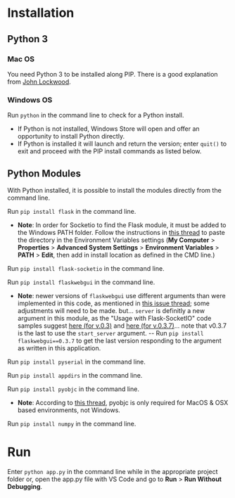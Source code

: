 # Installation

## Python 3

### Mac OS
You need Python 3 to be installed along PIP. There is a good explanation from [John Lockwood](https://codesolid.com/installing-pyenv-on-a-mac/).

### Windows OS
Run `python` in the command line to check for a Python install. 
- If Python is not installed, Windows Store will open and offer an opportunity to install Python directly.
- If Python is installed it will launch and return the version; enter `quit()` to exit and proceed with the PIP install commands as listed below.


## Python Modules
With Python installed, it is possible to install the modules directly from the command line. 

Run `pip install flask` in the command line.
- **Note**: In order for Socketio to find the Flask module, it must be added to the Windows PATH folder. Follow the instructions in [this thread](https://stackoverflow.com/questions/3701646/how-to-add-to-the-pythonpath-in-windows-so-it-finds-my-modules-packages) to paste the directory in the Environment Variables settings (**My Computer** > **Properties** > **Advanced System Settings** > **Environment Variables** > **PATH** > **Edit**, then add in install location as defined in the CMD line.)

Run `pip install flask-socketio` in the command line.

Run `pip install flaskwebgui` in the command line.
- **Note**: newer versions of `flaskwebgui` use different arguments than were implemented in this code, as mentioned in [this issue thread](https://github.com/invoke-ai/InvokeAI/issues/1870); some adjustments will need to be made. but... `server` is definitly a new argument in this module, as the "Usage with Flask-SocketIO" code samples suggest [here (for v.0.3)](https://pypi.org/project/flaskwebgui/) and [here (for v.0.3.7)](https://pypi.org/project/flaskwebgui/0.3.7/)... note that v0.3.7 is the last to use the `start_server` argument. 
-- Run `pip install flaskwebgui==0.3.7` to get the last version responding to the argument as written in this application.

Run `pip install pyserial` in the command line.

Run `pip install appdirs` in the command line.

Run `pip install pyobjc` in the command line.
- **Note**: According to [this thread](https://github.com/bradtraversy/alexis_speech_assistant/issues/11#issuecomment-604962987), pyobjc is only required for MacOS & OSX based environments, not Windows.

Run `pip install numpy` in the command line.

# Run

Enter `python app.py` in the command line while in the appropriate project folder or, open the app.py file with VS Code and go to **Run** > **Run Without Debugging**.

